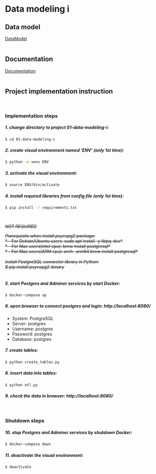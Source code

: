 # Data modeling i

## Data model
[DataModel](https://github.com/chin-lertvipada/swu-ds525/blob/4593af8ead7be2bcf4e89b28ff1875750422cd1a/01-data-modeling-i/Doc/Data%20model.png)
<br>
<br>

## Documentation
[Documentation](https://github.com/chin-lertvipada/swu-ds525/blob/4593af8ead7be2bcf4e89b28ff1875750422cd1a/01-data-modeling-i/Doc/Week%201%20-%20Data%20model%20i%20-%20Summary%20-%20Chin_Lertvipada_64199130039.pdf)
<br>
<br>

## Project implementation instruction
<br>

### Implementation steps

##### 1. change directory to project 01-data-modeling-i:
```sh
$ cd 01-data-modeling-i
```

##### 2. create visual environment named 'ENV' (only 1st time):
```sh
$ python -m venv ENV
```

##### 3. activate the visual environment:
```sh
$ source ENV/bin/activate
```

##### 4. install required libraries from config file (only 1st time): 
```sh
$ pip install -r requirements.txt
```

<br>

~~*NOT REQUIRED*~~

~~*Prerequisite when install psycopg2 package:*~~<br>
~~* - For Debian/Ubuntu users: sudo apt install -y libpq-dev*~~<br>
~~* - For Mac users(intel cpu): brew install postgresql*~~<br>
~~* - For Mac users(ARM cpu): arch -arm64 brew install postgresql*~~<br>
<br>
~~*install PostgreSQL connector library in Python:*~~<br>
~~*$ pip install psycopg2-binary*~~<br>
<br>


##### 5. start Postgres and Adminer services by start Docker:
```sh
$ docker-compose up
```

##### 6. open browser to connect postgres and login: http://localhost:8080/
 - System: PostgreSQL
 - Server: postgres
 - Username: postgres
 - Password: postgres
 - Database: postgres


##### 7. create tables:
```sh
$ python create_tables.py
```

##### 8. insert data into tables:
```sh
$ python etl.py
```

##### 9. check the data in browser: http://localhost:8080/

<br>

### Shutdown steps

##### 10. stop Postgres and Adminer services by shutdown Docker:
```sh
$ docker-compose down
```

##### 11. deactivate the visual environment:
```sh
$ deactivate
```
